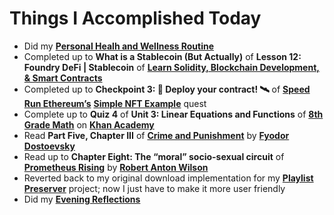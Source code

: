 # Things I Accomplished Today

- Did my **[Personal Healh and Wellness Routine](../../routines/personal-health-and-wellness-routine-2024-week-10.md)**
- Completed up to **What is a Stablecoin (But Actually)** of **Lesson 12: Foundry DeFi | Stablecoin** of **[Learn Solidity, Blockchain Development, & Smart Contracts](https://www.youtube.com/watch?v=wUjYK5gwNZs)**
- Completed up to **Checkpoint 3: 💾 Deploy your contract! 🛰** of **[Speed Run Ethereum’s](https://speedrunethereum.com)** **[Simple NFT Example](https://speedrunethereum.com/challenge/simple-nft-example)** quest
- Complete up to **Quiz 4** of **Unit 3: Linear Equations and Functions** of **[8th Grade Math](https://www.khanacademy.org/math/cc-eighth-grade-math)** on **[Khan Academy](https://www.khanacademy.org)**
- Read **Part Five, Chapter III** of **[Crime and Punishment](https://www.goodreads.com/book/show/7144.Crime_and_Punishment)** by **[Fyodor Dostoevsky](https://www.goodreads.com/author/show/3137322.Fyodor_Dostoevsky)**
- Read up to **Chapter Eight: The “moral” socio-sexual circuit** of **[Prometheus Rising](https://www.goodreads.com/book/show/28597.Prometheus_Rising)** by **[Robert Anton Wilson](https://www.goodreads.com/author/show/2918.Robert_Anton_Wilson)**
- Reverted back to my original download implementation for my **[Playlist Preserver](https://github.com/evorhard/Playlist-Preserver)** project; now I just have to make it more user friendly
- Did my **[Evening Reflections](../../routines/evening-reflections.md)**
